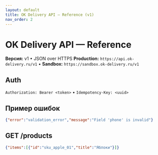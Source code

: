 ```yaml
---
layout: default
title: OK Delivery API — Reference (v1)
nav_order: 2
---
```

# OK Delivery API — Reference
**Версия:** v1 • JSON over HTTPS
**Production:** `https://api.ok-delivery.ru/v1` • **Sandbox:** `https://sandbox.ok-delivery.ru/v1`
## Auth
`Authorization: Bearer <token>` • `Idempotency-Key: <uuid>`
## Пример ошибок
```json
{"error":"validation_error","message":"Field 'phone' is invalid"}
```
## GET /products
```json
{"items":[{"id":"sku_apple_01","title":"Яблоки"}]}
```
